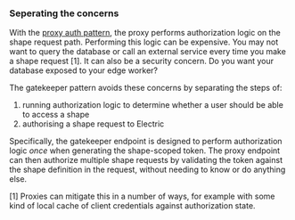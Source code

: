 ### Seperating the concerns

With the [proxy auth pattern](https://electric-sql.com/docs/guides/auth#proxy-auth), the proxy performs authorization logic on the shape request path. Performing this logic can be expensive. You may not want to query the database or call an external service every time you make a shape request [1]. It can also be a security concern. Do you want your database exposed to your edge worker?

The gatekeeper pattern avoids these concerns by separating the steps of:

1. running authorization logic to determine whether a user should be able to access a shape
2. authorising a shape request to Electric

Specifically, the gatekeeper endpoint is designed to perform authorization logic _once_ when generating the shape-scoped token. The proxy endpoint can then authorize multiple shape requests by validating the token against the shape definition in the request, without needing to know or do anything else.

[1] Proxies can mitigate this in a number of ways, for example with some kind of local cache of client credentials against authorization state.
